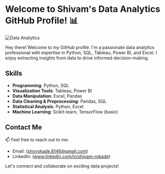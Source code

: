 # Welcome to Shivam's Data Analytics GitHub Profile! 📊

![Data Analytics](![image]([https://github.com/Shivam4681/Shivam/assets/107171991/4d99d3f0-47a7-49e3-b6a5-a546fe512cc3)](https://www.vecteezy.com/vector-art/24114198-data-analysis-design-concept-analysts-working-people-and-laptop-screen-with-data-analysis-graphs-ansd-charts-trendy-flat-style-vector-illustration))

Hey there! Welcome to my GitHub profile. I'm a passionate data analytics professional with expertise in Python, SQL, Tableau, Power BI, and Excel. I enjoy extracting insights from data to drive informed decision-making.

## Skills

- **Programming**: Python, SQL
- **Visualization Tools**: Tableau, Power BI
- **Data Manipulation**: Excel, Pandas
- **Data Cleaning & Preprocessing**: Pandas, SQL
- **Statistical Analysis**: Python, Excel
- **Machine Learning**: Scikit-learn, TensorFlow (basic)


## Contact Me

📫 Feel free to reach out to me:
- Email: (shivrokade.8146@gmail.com)
- LinkedIn: (www.linkedin.com/in/shivam-rokade)

Let's connect and collaborate on exciting data projects!
